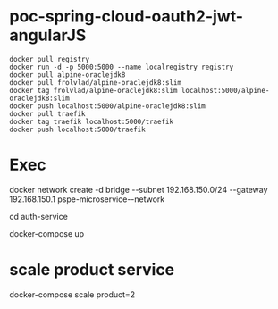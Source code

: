# poc-spring-cloud-oauth2-jwt-angularJS
    docker pull registry
    docker run -d -p 5000:5000 --name localregistry registry
    docker pull alpine-oraclejdk8
    docker pull frolvlad/alpine-oraclejdk8:slim
    docker tag frolvlad/alpine-oraclejdk8:slim localhost:5000/alpine-oraclejdk8:slim
    docker push localhost:5000/alpine-oraclejdk8:slim
    docker pull traefik
    docker tag traefik localhost:5000/traefik
    docker push localhost:5000/traefik
  
# Exec

docker network create -d bridge --subnet 192.168.150.0/24 --gateway 192.168.150.1 pspe-microservice--network

cd auth-service

docker-compose up

# scale product service

docker-compose scale product=2


